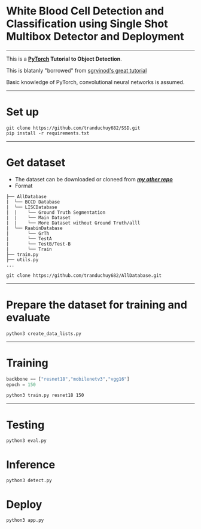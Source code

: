 # White Blood Cell Detection and Classification using Single Shot Multibox Detector and Deployment

---
This is a **[PyTorch](https://pytorch.org) Tutorial to Object Detection**.

This is blatanly "borrowed" from [sgrvinod's great tutorial](https://github.com/sgrvinod/Deep-Tutorials-for-PyTorch) 

Basic knowledge of PyTorch, convolutional neural networks is assumed.

---
# Set up
```
git clone https://github.com/tranduchuy682/SSD.git
pip install -r requirements.txt
```

---
# Get dataset
- The dataset can be downloaded or cloneed from [***my other repo***](https://github.com/tranduchuy682/AllDatabase.git)
- Format
```
├── AllDatabase
|  └── BCCD Database
|  └── LISCDatabase
|  |    └── Ground Truth Segmentation
|  |    └── Main Dataset
|  |    └── More Dataset without Ground Truth/alll
|  └── RaabinDatabase
|       └── GrTh
|       └── TestA
|       └── TestB/Test-B
|       └── Train
├── train.py
├── utils.py
...
```
```
git clone https://github.com/tranduchuy682/AllDatabase.git
```

---
# Prepare the dataset for training and evaluate
```
python3 create_data_lists.py
```

---
# Training
```python
backbone == ["resnet18","mobilenetv3","vgg16"]
epoch = 150
```

```
python3 train.py resnet18 150
```

---
# Testing
```
python3 eval.py
```

# Inference
```
python3 detect.py
```

# Deploy
```
python3 app.py
```

